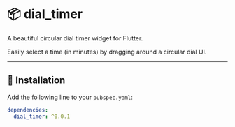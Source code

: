 # 📦 dial_timer

A beautiful circular dial timer widget for Flutter.

Easily select a time (in minutes) by dragging around a circular dial UI.

---

## 🚀 Installation

Add the following line to your `pubspec.yaml`:

```yaml
dependencies:
  dial_timer: ^0.0.1